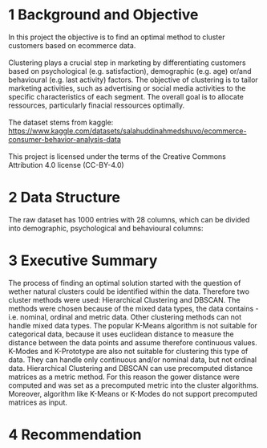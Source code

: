 # 1 Background and Objective
In this project the objective is to find an optimal method to cluster customers based on ecommerce data.
<br><br>
Clustering plays a crucial step in marketing by differentiating customers based on psychological (e.g. satisfaction), demographic (e.g. age) or/and behavioural (e.g. last activity) factors. The objective of clustering is to tailor marketing activities, such as advertising or social media activities to the specific characteristics of each segment. The overall goal is to allocate ressources, particularly finacial ressources optimally.
<br><br>
The dataset stems from kaggle: https://www.kaggle.com/datasets/salahuddinahmedshuvo/ecommerce-consumer-behavior-analysis-data
<br><br>
This project is licensed under the terms of the Creative Commons Attribution 4.0 license (CC-BY-4.0)


# 2 Data Structure

The raw dataset has 1000 entries with 28 columns, which can be divided into demographic, psychological and behavioural columns:



# 3 Executive Summary
The process of finding an optimal solution started with the question of wether natural clusters could be identified within the data. Therefore two cluster methods were used: Hierarchical Clustering and DBSCAN. The methods were chosen because of the mixed data types, the data contains - i.e. nominal, ordinal and metric data. Other clustering methods can not handle mixed data types. The popular K-Means algorithm is not suitable for categorical data, because it uses euclidean distance to measure the distance between the data points and assume therefore continuous values. K-Modes and K-Prototype are also not suitable for clustering this type of data. They can handle only continuous and/or nominal data, but not ordinal data. Hierarchical Clustering and DBSCAN can use precomputed distance matrices as a metric method. For this reason the gower distance were computed and was set as a precomputed metric into the cluster algorithms. Moreover, algorithm like K-Means or K-Modes do not support precomputed matrices as input.


# 4 Recommendation